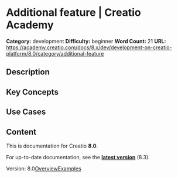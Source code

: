 # Additional feature | Creatio Academy

**Category:** development **Difficulty:** beginner **Word Count:** 21 **URL:**
https://academy.creatio.com/docs/8.x/dev/development-on-creatio-platform/8.0/category/additional-feature

## Description

## Key Concepts

## Use Cases

## Content

This is documentation for Creatio **8.0**.

For up-to-date documentation, see the
**[latest version](/docs/8.x/dev/development-on-creatio-platform/category/additional-feature)**
(8.3).

Version:
8.0[Overview](/docs/8.x/dev/development-on-creatio-platform/8.0/platform-customization/freedom-ui/hide-functionality-on-a-page/overview)[Examples](/docs/8.x/dev/development-on-creatio-platform/8.0/hide-functionality-examples)
